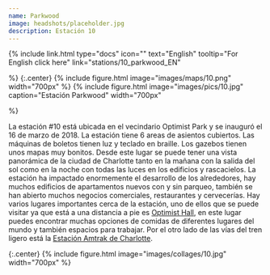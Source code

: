 ```yaml
---
name: Parkwood
image: headshots/placeholder.jpg
description: Estación 10
---
```


{%
  include link.html
  type="docs"
  icon=""
  text="English"
  tooltip="For English click here"
  link="stations/10_parkwood_EN"

%}
{:.center}
{%
  include figure.html
  image="images/maps/10.png"
  width="700px"
%}
{%
  include figure.html
  image="images/pics/10.jpg"
  caption="Estación Parkwood"
  width="700px"

%}


La estación #10 está ubicada en el vecindario Optimist Park y se inauguró el 16 de marzo de 2018. La estación tiene 6 areas de asientos cubiertos. Las máquinas de boletos tienen luz y teclado en braille. Los gazebos tienen unos mapas muy bonitos. Desde este lugar se puede tener una vista panorámica de la ciudad de Charlotte tanto en la mañana con la salida del sol como en la noche con todas las luces en los edificios y rascacielos. La estación ha impactado enormemente el desarrollo de los alrededores, hay muchos edificios de apartamentos nuevos con y sin parqueo, también se han abierto muchos negocios comerciales, restaurantes y cervecerías. Hay varios lugares importantes cerca de la estación, uno de ellos que se puede visitar ya que está a una distancia a pie es [Optimist Hall](https://optimisthall.com/), en este lugar puedes encontrar muchas opciones de comidas de diferentes lugares del mundo y también espacios para trabajar. Por el otro lado de las vías del tren ligero está la [Estación Amtrak de Charlotte](https://www.amtrak.com/stations/clt).

{:.center}
{%
include figure.html
image="images/collages/10.jpg"
width="700px"
%}

